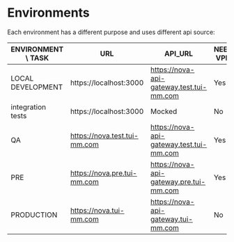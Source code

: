 # Environments

Each environment has a different purpose and uses different api source:

| ENVIRONMENT \ TASK | URL                          | API_URL                                  | NEED VPN               |
| ------------------ | ---------------------------- | ---------------------------------------- | ---------------------- |
| LOCAL DEVELOPMENT  | https://localhost:3000       | https://nova-api-gateway.test.tui-mm.com | Yes                    |
| integration tests  | https://localhost:3000       | Mocked                                   | No                     |
| QA                 | https://nova.test.tui-mm.com | https://nova-api-gateway.test.tui-mm.com | Yes                    |
| PRE                | https://nova.pre.tui-mm.com  | https://nova-api-gateway.pre.tui-mm.com  | Yes                    |
| PRODUCTION         | https://nova.tui-mm.com      | https://nova-api-gateway.tui-mm.com      | No                     |
